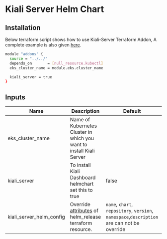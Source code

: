 # Kiali Server Helm Chart

<!-- BEGINNING OF PRE-COMMIT-TERRAFORM DOCS HOOK -->



## Installation
Below terraform script shows how to use Kiali-Server Terraform Addon, A complete example is also given [here](https://github.com/clouddrove/terraform-helm-eks-addons/blob/master/_examples/complete/main.tf).
```bash
module "addons" {
  source = "../../"
  depends_on       = [null_resource.kubectl]
  eks_cluster_name = module.eks.cluster_name

  kiali_server = true
}
```


## Inputs

| Name | Description | Default | Required |
|------|-------------|---------|:--------:|
| eks_cluster_name | Name of Kubernetes Cluster in which you want to install Kiali Server |  | Yes |
| kiali_server | To install Kiali Dashboard helmchart set this to true | false | Yes |
| kiali_server_helm_config | Override [attributes](https://github.com/clouddrove/terraform-helm-eks-addons/blob/master/addons/helm/main.tf#L1-L33) of helm_release terraform resource. | `name`, `chart`, `repository`, `version`, `namespace`,`description` are can not be override | No |

<!-- END OF PRE-COMMIT-TERRAFORM DOCS HOOK -->
